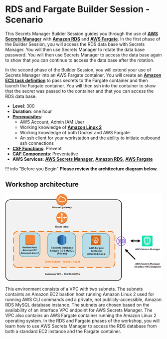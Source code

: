 # RDS and Fargate Builder Session - Scenario

This Secrets Manager Builder Session guides you through the use of **<a href="https://aws.amazon.com/secrets-manager/" target="_blank">AWS Secrets Manager</a>** with **<a href="https://aws.amazon.com/rds/" target="_blank">Amazon RDS</a>** and **<a href="https://aws.amazon.com/fargate/" target="_blank">AWS Fargate</a>**.  In the first phase of the Builder Session, you will access the RDS data base with Secrets Manager.  You will then use Secrets Manager to rotate the data base password.  You will then use Secrets Manager to access the data base again to show that you can continue to access the data base after the rotation.

In the second phase of the Builder Session, you will extend your use of Secrets Manager into an AWS Fargate container.  You will create an **<a href="https://docs.aws.amazon.com/AmazonECS/latest/developerguide/task_definitions.html" target="_blank">Amazon ECS task definition</a>** to pass secrets to the Fargate container and then launch the Fargate container.  You will then ssh into the container to show that the secret was passed to the container and that you can access the RDS data base.

* **Level**: 300
* **Duration**: one hour
* **<a href="https://awssecworkshops.com/getting-started/" target="_blank">Prerequisites</a>**:
    * AWS Account, Admin IAM User
    * Working knowledge of **<a href="https://aws.amazon.com/amazon-linux-2/" target="_blank">Amazon Linux 2</a>**
    * Working knowledge of both Docker and AWS Fargate
    * An ssh client for your workstation and the ability to initiate outbound ssh connections
* **<a href="https://www.nist.gov/cyberframework/online-learning/components-framework" target="_blank">CSF Functions</a>**: Prevent
* **<a href="https://d0.awsstatic.com/whitepapers/AWS_CAF_Security_Perspective.pdf" target="_blank">CAF Components</a>**: Preventative
* **AWS Services**: **<a href="https://aws.amazon.com/secrets-manager/" target="_blank">AWS Secrets Manager</a>**, **<a href="https://aws.amazon.com/rds/" target="_blank">Amazon RDS</a>**, **<a href="https://aws.amazon.com/fargate/" target="_blank">AWS Fargate</a>**

!!! info "Before you Begin"
    __Please review the architecture diagram below.__

## Workshop architecture

![Workshop Architecture](images/RDSFargateArch.png)

This environment consists of a VPC with two subnets.  The subnets containts an Amazon EC2 bastion host running Amazon Linux 2 used for running AWS CLI commands and a private, not publicly-accessible, Amazon RDS MySQL database instance.  The subnets are chosen based on the availability of an interface VPC endpoint for AWS Secrets Manager.  The VPC also contains an AWS Fargate container running the Amazon Linux 2 operating system.  In the RDS and Fargate phases of the workshop, you will learn how to use AWS Secrets Manager to access the RDS database from both a standard EC2 instance and the Fargate container.
